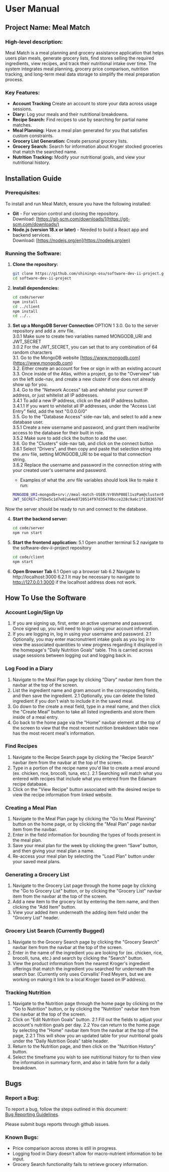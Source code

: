 # User Manual

## Project Name: Meal Match

### High-level description:
Meal Match is a meal planning and grocery assistance application that helps users plan meals, generate grocery lists, find stores selling the required ingredients, view recipes, and track their nutritional intake over time. The system integrates meal planning, grocery price comparison, nutrition tracking, and long-term meal data storage to simplify the meal preparation process.

### Key Features:
- **Account Tracking** Create an account to store your data across usage sessions.
- **Diary:** Log your meals and their nutritional breakdowns.
- **Recipe Search:** Find recipes to use by searching for partial name matches.
- **Meal Planning:** Have a meal plan generated for you that satisfies custom constraints.
- **Grocery List Generation:** Create personal grocery lists.
- **Grocery Search:** Search for information about Kroger stocked groceries that match the searched name.
- **Nutrition Tracking:** Modify your nutritional goals, and view your nutritional history.

## Installation Guide

### Prerequisites:
To install and run Meal Match, ensure you have the following installed:
- **Git** - For version control and cloning the repository.  
  Download: [https://git-scm.com/downloads/](https://git-scm.com/downloads/)
- **Node.js (version 18.x or later)** - Needed to build a React app and backend services.  
  Download: [https://nodejs.org/en](https://nodejs.org/en)

### Running the Software:
1. **Clone the repository:**
    ```bash
    git clone https://github.com/shiningn-osu/software-dev-ii-project.git
    cd software-dev-ii-project
    ```
2. **Install dependencies:**
    ```bash
    cd code/server
    npm install
    cd ../client
    npm install
    cd ../..
    ```
3. **Set up a MongoDB Server Connection**
   OPTION 1
    3.0. Go to the server repository and add a .env file.  
      3.0.1 Make sure to create two variables named MONGODB_URI and JWT_SECRET  
      3.0.2 For the JWT_SECRET, you can set that to any combination of 64 random characters  
    3.1. Go to the MongoDB website [https://www.mongodb.com] (https://www.mongodb.com)  
    3.2. Either create an account for free or sign in with an existing account  
    3.3. Once inside of the Atlas, within a project, go to the "Overview" tab on the left side-nav, and create a new cluster if one does not already show up for you.   
    3.4. Go to the "Network Access" tab and whitelist your current IP address, or just whitelist all IP addresses.  
      3.4.1 To add a new IP address, click on the add IP address button.  
        3.4.1.1 If you want to whitelist all IP addresses, under the "Access List Entry" field, add the text "0.0.0.0/0"  
    3.5. Go to the "Database Access" side-nav tab, and select to add a new database user.   
      3.5.1 Create a new username and password, and grant them read/write access to the database for their built in role.  
      3.5.2 Make sure to add click the button to add the user.  
    3.6. Go the "Clusters" side-nav tab, and click on the connect button  
      3.6.1 Select "Drivers", and then copy and paste that selection string into the .env file, setting MONGODB_URI to be equal to that connection string.  
      3.6.2 Replace the username and password in the connection string with your created user's username and password.
   
    - Examples of what the .env file variables should look like to make it run:
    ```Bash
    MONGODB_URI=mongodb+srv://meal-match-USER:Vr0VhP08El1vzPam@cluster0.0zuqz.mongodb.net/?retryWrites=true&w=majority&appName=Cluster0
    JWT_SECRET=2f5be5c1d7e02a64e8720514f97d35470bcce228c9a6c1f11036576fbd2dbe0f
    ```

  Now the server should be ready to run and connect to the database.
   
4. **Start the backend server:**
    ```bash
    cd code/server
    npm run start
    ```
5. **Start the frontend application:**
    5.1 Open another terminal
    5.2 navigate to the software-dev-ii-project repository
    ```bash
    cd code/client
    npm start
    ```
6. **Open Browser Tab**
    6.1 Open up a browser tab
    6.2 Navigate to http://localhost:3000
      6.2.1 It may be necessary to navigate to http://127.0.0.1:3000 if the localhost address does not work.

## How To Use the Software

### Account Login/Sign Up
1. If you are signing up, first, enter an active username and password. Once signed up, you will need to login using your account information.
2. If you are logging in, log in using your username and password.
  2.1 Optionally, you may enter macronutrient intake goals as you log in to view the associated quantities to view progress regarding it displayed in the homepage's "Daily Nutrition Goals" table. This is carried across usage sessions between logging out and logging back in.

### Log Food in a Diary
1. Navigate to the Meal Plan page by clicking "Diary" navbar item from the navbar at the top of the screen.
2. List the ingredient name and gram amount in the corresponding fields, and then save the ingredient.
  2.1 Optionally, you can delete the listed ingredient if you don't wish to include it in the saved meal.
3. Go down to the create a meal field, type in a meal name, and then click the "Create Meal" button to take all listed ingredients and store them inside of a meal entry.
4. Go back to the home page via the "Home" navbar element at the top of the screen to view that the most recent nutrition breakdown table new has the most recent meal's information.

### Find Recipes
1. Navigate to the Recipe Search page by clicking the "Recipe Search" navbar item from the navbar at the top of the screen.
2. Type in a portion of the recipe name you'd like to create a meal around (ex. chicken, rice, brocolli, tuna, etc.).
  2.1 Searching will match what you entered with recipes that include what you entered from the Edamam recipe database.
3. Click on the "View Recipe" button associated with the desired recipe to view the recipe information from linked website.

### Creating a Meal Plan
1. Navigate to the Meal Plan page by clicking the "Go to Meal Planning" button on the home page, or by clicking the "Meal Plan" page navbar item from the navbar.
2. Enter in the field information for bounding the types of foods present in the meal plan.
3. Save your meal plan for the week by clicking the green “Save” button, and then giving your meal plan a name.
4. Re-access your meal plan by selecting the "Load Plan" button under your saved meal plans.

### Generating a Grocery List
1. Navigate to the Grocery List page through the home page by clicking the "Go to Grocery List" button, or by clicking the "Grocery List" navbar item from the navbar at the top of the screen.
2. Add a new item to the grocery list by entering the item name, and then clicking the "Add Item" button.
3. View your added item underneath the adding item field under the "Grocery List" header.

### Grocery List Search (Currently Bugged)
1. Navigate to the Grocery Search page by clicking the "Grocery Search" navbar item from the navbar at the top of the screen.
2. Enter in the name of the ingredient you are looking for (ex. chicken, rice, brocolli, tuna, etc.) and search by clicking the "Search" button.
3. View the product information from the nearest Kroger's ingredient offerings that match the ingredient you searched for underneath the search bar. (Currently only uses Corvallis' Fred Meyers, but we are working on making it link to a local Kroger based on IP address).

### Tracking Nutrition
1. Navigate to the Nutrition page through the home page by clicking on the "Go to Nutrition" button, or by clicking the "Nutrition" navbar item from the navbar at the top of the screen.
2. Click on "Edit Nutrition Goals" button.
  2.1 Fill out the fields to adjust your account's nutrition goals per day.
  2.2 You can return to the home page by selecting the "Home" navbar item from the navbar at the top of the page,
  2.2.1 This will show you an updated table for your nutritional goals under the "Daily Nutrition Goals" table header.
3. Return to the Nutrition page, and then click on the "Nutrition History" button.
4. Select the timeframe you wish to see nutritional history for to then view the information in summary form, and also in table form for a daily breakdown.

## Bugs

### Report a Bug:
To report a bug, follow the steps outlined in this document:  
[Bug Reporting Guidelines](https://bugzilla.mozilla.org/page.cgi?id=bug-writing.html).  

Please submit bugs reports through github issues.

### Known Bugs:
- Price comparison across stores is still in progress.
- Logging food in Diary doesn't allow for macro-nutrient information to be input.
- Grocery Search functionality fails to retrieve grocery information.

